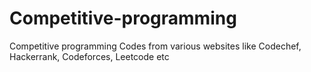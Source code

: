 # Competitive-programming
Competitive programming Codes from various websites like Codechef, Hackerrank, Codeforces, Leetcode etc
